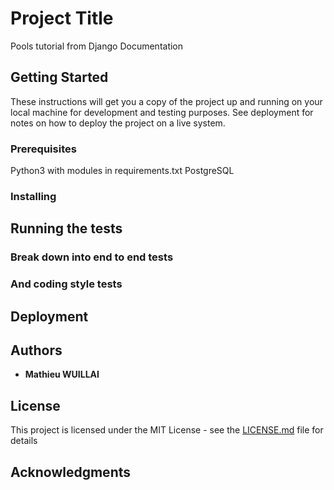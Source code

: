 # Project Title

Pools tutorial from Django Documentation

## Getting Started

These instructions will get you a copy of the project up and running on your local machine for development and testing purposes. See deployment for notes on how to deploy the project on a live system.

### Prerequisites

Python3 with modules in requirements.txt
PostgreSQL

### Installing

## Running the tests



### Break down into end to end tests



### And coding style tests



## Deployment





## Authors

* **Mathieu WUILLAI** 

## License

This project is licensed under the MIT License - see the [LICENSE.md](LICENSE.md) file for details

## Acknowledgments
